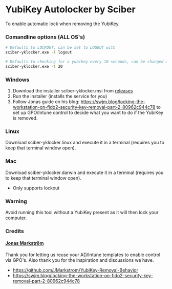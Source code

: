 
# YubiKey Autolocker by Sciber

To enable automatic lock when removing the YubiKey. 

### Comandline options (ALL OS's)
```bash
# Defaults to LOCKOUT, can be set to LOGOUT with
sciber-yklocker.exe -l logout

# Defaults to checking for a yubikey every 10 seconds, can be changed with
sciber-yklocker.exe -t 20
```

### Windows
1. Download the installer sciber-yklocker.msi from [releases](https://github.com/sciber-io/yklocker/releases)
2. Run the installer (installs the service for you)
3. Follow Jonas guide on his blog: https://swjm.blog/locking-the-workstation-on-fido2-security-key-removal-part-2-80962c944c78 to set up GPO/Intune control to decide what you want to do if the YubiKey is removed.

### Linux
Download sciber-yklocker.linux and execute it in a terminal (requires you to keep that terminal window open).

### Mac  
Download sciber-yklocker.darwin and execute it in a terminal (requires you to keep that terminal window open).
- Only supports lockout

### Warning
Avoid running this tool without a YubiKey present as it will then lock your computer. 

### Credits
####  [Jonas Markström](https://github.com/JMarkstrom/YubiKey-Removal-Behavior)
Thank you for letting us reuse your AD/Intune templates to enable control via GPO's. Also thank you for the inspiration and discussions we have.
- https://github.com/JMarkstrom/YubiKey-Removal-Behavior
- https://swjm.blog/locking-the-workstation-on-fido2-security-key-removal-part-2-80962c944c78


